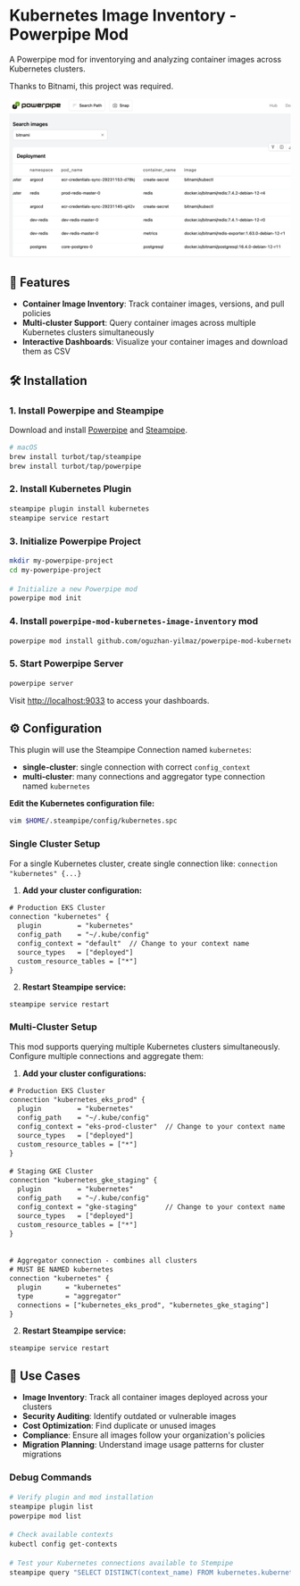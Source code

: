 # Kubernetes Image Inventory - Powerpipe Mod

A Powerpipe mod for inventorying and analyzing container images across Kubernetes clusters.


Thanks to Bitnami, this project was required.

![Search Images Powerpipe Dashboard](docs/assets/search-images-dashboard.png)


## 🚀 Features

- **Container Image Inventory**: Track container images, versions, and pull policies
- **Multi-cluster Support**: Query container images across multiple Kubernetes clusters simultaneously
- **Interactive Dashboards**: Visualize your container images and download them as CSV

## 🛠️ Installation

### 1. Install Powerpipe and Steampipe

Download and install [Powerpipe](https://powerpipe.io/downloads) and [Steampipe](https://steampipe.io/downloads).

```bash
# macOS
brew install turbot/tap/steampipe
brew install turbot/tap/powerpipe
```

### 2. Install Kubernetes Plugin

```bash
steampipe plugin install kubernetes
steampipe service restart
```

### 3. Initialize Powerpipe Project

```bash
mkdir my-powerpipe-project
cd my-powerpipe-project

# Initialize a new Powerpipe mod
powerpipe mod init
```

### 4. Install `powerpipe-mod-kubernetes-image-inventory` mod

```bash
powerpipe mod install github.com/oguzhan-yilmaz/powerpipe-mod-kubernetes-image-inventory
```

### 5. Start Powerpipe Server

```bash
powerpipe server
```

Visit [http://localhost:9033](http://localhost:9033) to access your dashboards.

## ⚙️ Configuration

This plugin will use the Steampipe Connection named `kubernetes`:

- **single-cluster**: single connection with correct `config_context`
- **multi-cluster**: many connections and aggregator type connection named `kubernetes`


**Edit the Kubernetes configuration file:**

```bash
vim $HOME/.steampipe/config/kubernetes.spc
```


### Single Cluster Setup

For a single Kubernetes cluster, create single connection like: `connection "kubernetes" {...}`


1. **Add your cluster configuration:**

```hcl
# Production EKS Cluster
connection "kubernetes" {
  plugin         = "kubernetes"
  config_path    = "~/.kube/config"
  config_context = "default"  // Change to your context name
  source_types   = ["deployed"]
  custom_resource_tables = ["*"]
}
```

2. **Restart Steampipe service:**

```bash
steampipe service restart
```

### Multi-Cluster Setup

This mod supports querying multiple Kubernetes clusters simultaneously. Configure multiple connections and aggregate them:

1. **Add your cluster configurations:**

```hcl
# Production EKS Cluster
connection "kubernetes_eks_prod" {
  plugin         = "kubernetes"
  config_path    = "~/.kube/config"
  config_context = "eks-prod-cluster"  // Change to your context name
  source_types   = ["deployed"]
  custom_resource_tables = ["*"]
}

# Staging GKE Cluster
connection "kubernetes_gke_staging" {
  plugin         = "kubernetes"
  config_path    = "~/.kube/config"
  config_context = "gke-staging"       // Change to your context name
  source_types   = ["deployed"]
  custom_resource_tables = ["*"]
}


# Aggregator connection - combines all clusters
# MUST BE NAMED kubernetes
connection "kubernetes" {
  plugin      = "kubernetes"
  type        = "aggregator"
  connections = ["kubernetes_eks_prod", "kubernetes_gke_staging"]
}
```

2. **Restart Steampipe service:**

```bash
steampipe service restart
```


## 🎯 Use Cases

- **Image Inventory**: Track all container images deployed across your clusters
- **Security Auditing**: Identify outdated or vulnerable images
- **Cost Optimization**: Find duplicate or unused images
- **Compliance**: Ensure all images follow your organization's policies
- **Migration Planning**: Understand image usage patterns for cluster migrations

### Debug Commands

```bash
# Verify plugin and mod installation
steampipe plugin list
powerpipe mod list

# Check available contexts
kubectl config get-contexts

# Test your Kubernetes connections available to Stempipe
steampipe query "SELECT DISTINCT(context_name) FROM kubernetes.kubernetes_namespace"
```
